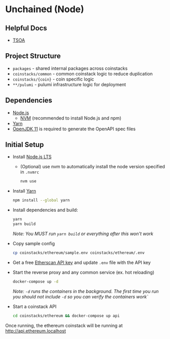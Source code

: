 # Unchained (Node)

## Helpful Docs

- [TSOA](https://tsoa-community.github.io/docs/)

## Project Structure

- `packages` - shared internal packages across coinstacks
- `coinstacks/common` - common coinstack logic to reduce duplication
- `coinstacks/{coin}` - coin specific logic
- `**/pulumi` - pulumi infrastructure logic for deployment

## Dependencies

- [Node.js](https://nodejs.org/en/)
  - [NVM](https://github.com/nvm-sh/nvm#installing-and-updating) \(recommended to install Node.js and npm\)
- [Yarn](https://classic.yarnpkg.com/en/docs/install)
- [OpenJDK 11](https://openjdk.java.net/install/) is required to generate the OpenAPI spec files

## Initial Setup

- Install [Node.js LTS](https://nodejs.org/en/)
  - (Optional) use nvm to automatically install the node version specified in `.nvmrc`
    ```sh
    nvm use
    ```
- Install [Yarn](https://classic.yarnpkg.com/en/docs/install)
  ```sh
  npm install --global yarn
  ```
- Install dependencies and build:
  ```sh
  yarn
  yarn build
  ```
  _Note: You MUST run `yarn build` or everything after this won't work_

- Copy sample config
  ```sh
  cp coinstacks/ethereum/sample.env coinstacks/ethereum/.env
  ```

- Get a free [Etherscan API key](https://etherscan.io/apis) and update `.env` file with the API key

- Start the reverse proxy and any common service (ex. hot reloading)
  ```sh
  docker-compose up -d
  ```
  _Note: `-d` runs the containers in the background. The first time you run you should not include `-d` so you can verify the containers work`_

- Start a coinstack API
  ```sh
  cd coinstacks/ethereum && docker-compose up api
  ```

Once running, the ethereum coinstack will be running at http://api.ethereum.localhost

